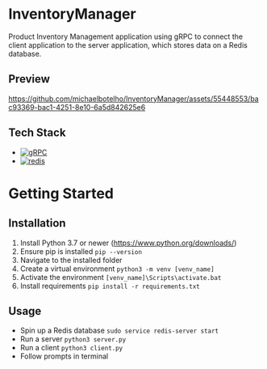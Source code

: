 # InventoryManager
 Product Inventory Management application using gRPC to connect the client application to the server application, which stores data on a Redis database.
 
## Preview
https://github.com/michaelbotelho/InventoryManager/assets/55448553/bac93369-bac1-4251-8e10-6a5d842625e6

## Tech Stack
 * <a href='https://grpc.io/' target="_blank"><img alt='gRPC' src='https://img.shields.io/badge/gRPC-100000?style=for-the-badge&logo=gRPC&logoColor=244C5A&labelColor=244C5A&color=244C5A'/></a>
 * <a href='https://redis.com' target="_blank"><img alt='redis' src='https://img.shields.io/badge/Redis-100000?style=for-the-badge&logo=redis&logoColor=244C5A&labelColor=DC382C&color=DC382C'/></a>


# Getting Started
## Installation
 1. Install Python 3.7 or newer (https://www.python.org/downloads/)
 2. Ensure pip is installed ```pip --version```
 3. Navigate to the installed folder
 4. Create a virtual environment ```python3 -m venv [venv_name]```
 5. Activate the environment ```[venv_name]\Scripts\activate.bat```
 6. Install requirements ```pip install -r requirements.txt```

## Usage
 - Spin up a Redis database ```sudo service redis-server start```
 - Run a server ```python3 server.py```
 - Run a client ```python3 client.py```
 - Follow prompts in terminal
